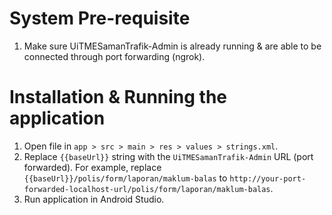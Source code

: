# System Pre-requisite

1. Make sure UiTMESamanTrafik-Admin is already running & are able to be connected through port forwarding (ngrok).

# Installation & Running the application

1. Open file in `app > src > main > res > values > strings.xml`.
2. Replace `{{baseUrl}}` string with the `UiTMESamanTrafik-Admin` URL (port forwarded). For example, replace `{{baseUrl}}/polis/form/laporan/maklum-balas` to `http://your-port-forwarded-localhost-url/polis/form/laporan/maklum-balas`.
3. Run application in Android Studio.
